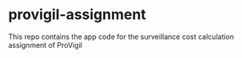# provigil-assignment

This repo contains the app code for the surveillance cost calculation assignment of ProVigil
